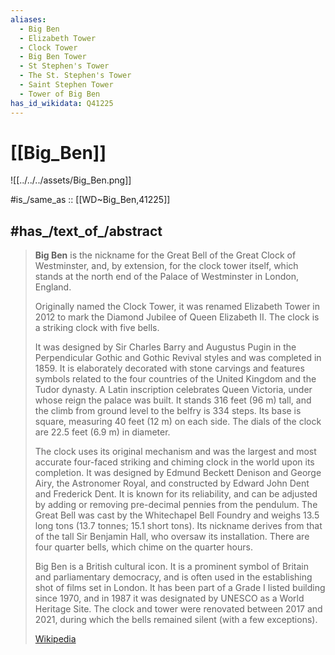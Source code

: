 ```yaml
---
aliases:
  - Big Ben
  - Elizabeth Tower
  - Clock Tower
  - Big Ben Tower
  - St Stephen's Tower
  - The St. Stephen's Tower
  - Saint Stephen Tower
  - Tower of Big Ben
has_id_wikidata: Q41225
---
```


# [[Big_Ben]] 

![[../../../assets/Big_Ben.png]] 

#is_/same_as :: [[WD~Big_Ben,41225]] 

## #has_/text_of_/abstract 

> **Big Ben** is the nickname for the Great Bell of the Great Clock of Westminster, 
> and, by extension, for the clock tower itself, 
> which stands at the north end of the Palace of Westminster in London, England. 
> 
> Originally named the Clock Tower, it was renamed Elizabeth Tower in 2012 to mark the Diamond Jubilee of Queen Elizabeth II. The clock is a striking clock with five bells.
>
> It was designed by Sir Charles Barry and Augustus Pugin in the Perpendicular Gothic and Gothic Revival styles and was completed in 1859. It is elaborately decorated with stone carvings and features symbols related to the four countries of the United Kingdom and the Tudor dynasty. A Latin inscription celebrates Queen Victoria, under whose reign the palace was built. It stands 316 feet (96 m) tall, and the climb from ground level to the belfry is 334 steps. Its base is square, measuring 40 feet (12 m) on each side. The dials of the clock are 22.5 feet (6.9 m) in diameter.
>
> The clock uses its original mechanism and was the largest and most accurate four-faced striking and chiming clock in the world upon its completion. It was designed by Edmund Beckett Denison and George Airy, the Astronomer Royal, and constructed by Edward John Dent and Frederick Dent. It is known for its reliability, and can be adjusted by adding or removing pre-decimal pennies from the pendulum. The Great Bell was cast by the Whitechapel Bell Foundry and weighs 13.5 long tons (13.7 tonnes; 15.1 short tons). Its nickname derives from that of the tall Sir Benjamin Hall, who oversaw its installation. There are four quarter bells, which chime on the quarter hours.
>
> Big Ben is a British cultural icon. It is a prominent symbol of Britain and parliamentary democracy, and is often used in the establishing shot of films set in London. It has been part of a Grade I listed building since 1970, and in 1987 it was designated by UNESCO as a World Heritage Site. The clock and tower were renovated between 2017 and 2021, during which the bells remained silent (with a few exceptions).
>
> [Wikipedia](https://en.wikipedia.org/wiki/Big%20Ben) 

